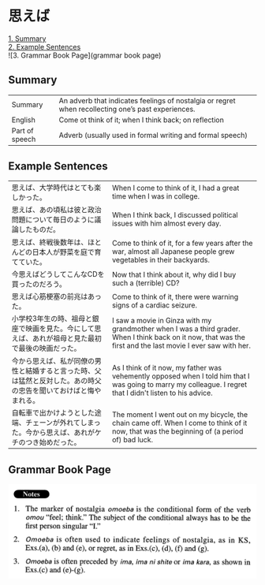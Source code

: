 # 思えば

[1. Summary](#summary)<br>
[2. Example Sentences](#example-sentences)<br>
![3. Grammar Book Page](grammar book page)<br>


## Summary

<table><tr>   <td>Summary</td>   <td>An adverb that indicates feelings of nostalgia or regret when recollecting one’s past experiences.</td></tr><tr>   <td>English</td>   <td>Come ot think of it; when I think back; on reflection</td></tr><tr>   <td>Part of speech</td>   <td>Adverb (usually used in formal writing and formal speech)</td></tr></table>

## Example Sentences

<table><tr>   <td>思えば、大学時代はとても楽しかった。</td>   <td>When I come to think of it, I had a great time when I was in college.</td></tr><tr>   <td>思えば、あの頃私は彼と政治問題について毎日のように議論したものだ。</td>   <td>When I think back, I discussed political issues with him almost every day.</td></tr><tr>   <td>思えば、終戦後数年は、ほとんどの日本人が野菜を庭で育てていた。</td>   <td>Come to think of it, for a few years after the war, almost all Japanese people grew vegetables in their backyards.</td></tr><tr>   <td>今思えばどうしてこんなCDを買ったのだろう。</td>   <td>Now that I think about it, why did I buy such a (terrible) CD?</td></tr><tr>   <td>思えば心筋梗塞の前兆はあった。</td>   <td>Come to think of it, there were warning signs of a cardiac seizure.</td></tr><tr>   <td>小学校3年生の時、祖母と銀座で映画を見た。今にして思えば、あれが祖母と見た最初で最後の映画だった。</td>   <td>I saw a movie in Ginza with my grandmother when I was a third grader. When I think back on it now, that was the first and the last movie I ever saw with her.</td></tr><tr>   <td>今から思えば、私が同僚の男性と結婚すると言った時、父は猛然と反対した。あの時父の忠告を聞いておけばと悔やまれる。</td>   <td>As I think of it now, my father was vehemently opposed when I told him that I was going to marry my colleague. I regret that I didn't listen to his advice.</td></tr><tr>   <td>自転車で出かけようとした途端、チェーンが外れてしまった。今から思えば、あれがケチのつき始めだった。</td>   <td>The moment I went out on my bicycle, the chain came off. When I come to think of it now, that was the beginning of (a period of) bad luck.</td></tr></table>

## Grammar Book Page

![](../img/Advanced思えば.png)

